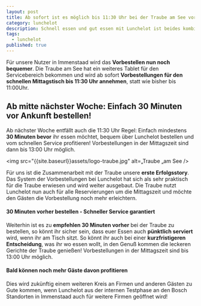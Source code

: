 ```yaml
---
layout: post
title: Ab sofort ist es möglich bis 11:30 Uhr bei der Traube am See vorzubestellen!
category: lunchelot
description: Schnell essen und gut essen mit Lunchelot ist beides kombinierbar.
tags:
  - lunchelot
published: true
---
```

Für unsere Nutzer in Immenstaad wird das __Vorbestellen nun noch bequemer__. Die Traube am See hat ein weiteres Tablet für den Servicebereich bekommen und wird ab sofort __Vorbestellungen für den schnellen Mittagstisch bis 11:30 Uhr annehmen__, statt wie bisher bis 11:00Uhr.

## Ab mitte nächster Woche: Einfach 30 Minuten vor Ankunft bestellen!

Ab nächster Woche entfällt auch die 11:30 Uhr Regel:  Einfach mindestens __30 Minuten bevor__ ihr essen möchtet, bequem über Lunchelot bestellen und vom schnellen Service profitieren! Vorbestellungen in der Mittagszeit sind dann bis 13:00 Uhr möglich.

<img src="{{site.baseurl}}assets/logo-traube.jpg" alt=„Traube „am See />

<!-- more -->

Für uns ist die Zusammenarbeit mit der Traube unsere __erste Erfolgsstory__. Das System der Vorbestellungen bei Lunchelot hat sich als sehr praktisch für die Traube erwiesen und wird weiter ausgebaut. Die Traube nutzt Lunchelot nun auch für alle Reservierungen um die Mittagszeit und möchte den Gästen die Vorbestellung noch mehr erleichtern. 

#### 30 Minuten vorher bestellen - Schneller Service garantiert

Weiterhin ist es zu __empfehlen 30 Minuten vorher__ bei der Traube zu bestellen, so könnt ihr sicher sein, dass euer Essen auch __pünktlich serviert__ wird, wenn ihr am Tisch sitzt. So könnt ihr auch bei einer __kurzfristigeren Entscheidung__, was ihr wo essen wollt, in den Genuß kommen die leckeren Gerichte der Traube genießen!
Vorbestellungen in der Mittagszeit sind bis 13:00 Uhr möglich.

#### Bald können noch mehr Gäste davon profitieren

Dies wird zukünftig einem weiteren Kreis an Firmen und anderen Gästen zu Gute kommen, wenn Lunchelot aus der internen Testphase an den Bosch Standorten in Immenstaad auch für weitere Firmen geöffnet wird!
